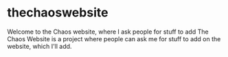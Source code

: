 # thechaoswebsite
Welcome to the Chaos website, where I ask people for stuff to add
The Chaos Website is a project where people can ask me for stuff to add on the website, which I'll add.
